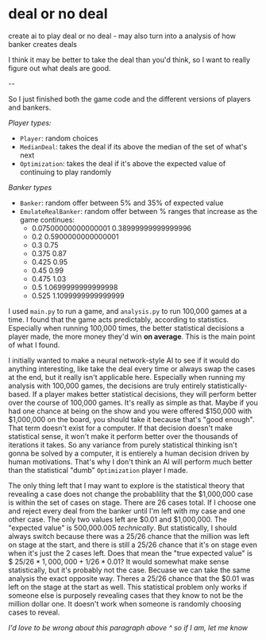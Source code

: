 # deal or no deal
create ai to play deal or no deal - may also turn into a analysis of how banker creates deals

I think it may be better to take the deal than you'd think, so I want to really figure out what deals are good.

--

So I just finished both the game code and the different versions of players and bankers.

*Player types:*
- `Player`: random choices
- `MedianDeal`: takes the deal if its above the median of the set of what's next
- `Optimization`: takes the deal if it's above the expected value of continuing to play randomly

*Banker types*
- `Banker`: random offer between 5% and 35% of expected value
- `EmulateRealBanker`: random offer between % ranges that increase as the game continues:
    - 0.07500000000000001 0.38999999999999996
    - 0.2 0.5900000000000001
    - 0.3 0.75
    - 0.375 0.87
    - 0.425 0.95
    - 0.45 0.99
    - 0.475 1.03
    - 0.5 1.0699999999999998
    - 0.525 1.1099999999999999

I used `main.py` to run a game, and `analysis.py` to run 100,000 games at a time. I found that the game acts predictably, according to statistics. Especially when running 100,000 times, the better statistical decisions a player made, the more money they'd win **on average**. This is the main point of what I found. 

I initially wanted to make a neural network-style AI to see if it would do anything interesting, like take the deal every time or always swap the cases at the end, but it really isn't applicable here. Especially when running my analysis with 100,000 games, the decisions are truly entirely statistically-based. If a player makes better statistical decisions, they will perform better over the course of 100,000 games. It's really as simple as that. Maybe if you had one chance at being on the show and you were offered \$150,000 with \$1,000,000 on the board, you should take it because that's "good enough". That term doesn't exist for a computer. If that decision doesn't make statistical sense, it won't make it perform better over the thousands of iterations it takes. So any variance from purely statistical thinking isn't gonna be solved by a computer, it is entierely a human decision driven by human motivations. That's why I don't think an AI will perform much better than the statistical "dumb" `Optimization` player I made. 

The only thing left that I may want to explore is the statistical theory that revealing a case does not change the probablility that the \$1,000,000 case is within the set of cases on stage. There are 26 cases total. If I choose one and reject every deal from the banker until I'm left with my case and one other case. The only two values left are \$0.01 and \$1,000,000. The "expected value" is 500,000.005 *technically*. But statistically, I should always switch because there was a $25/26$ chance that the million was left on stage at the start, and there is still a $25/26$ chance that it's on stage even when it's just the 2 cases left. Does that mean the "true expected value" is \$ $25/26*1,000,000 + 1/26*0.01$? It would somewhat make sense statistically, but it's probably not the case. Becuase we can take the same analysis the exact opposite way. Theres a $25/26$ chance that the \$0.01 was left on the stage at the start as well. This statistical problem only works if someone else is purposely revealing cases that they know to not be the million dollar one. It doesn't work when someone is randomly choosing cases to reveal.

*I'd love to be wrong about this paragraph above ^ so if I am, let me know*